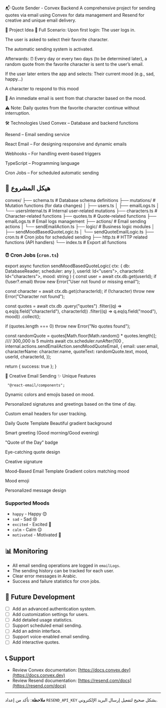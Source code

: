 📬 Quote Sender - Convex Backend
A comprehensive project for sending quotes via email using Convex for data management and Resend for creative and unique email delivery.

🧠 Project Idea
📌 Full Scenario:
Upon first login:
The user logs in.

The user is asked to select their favorite character.

The automatic sending system is activated.

Afterwards:
⏰ Every day or every two days (to be determined later), a random quote from the favorite character is sent to the user’s email.

If the user later enters the app and selects:
Their current mood (e.g., sad, happy…)

A character to respond to this mood

📩 An immediate email is sent from that character based on the mood.

⚠️ Note: Daily quotes from the favorite character continue without interruption.

🛠️ Technologies Used
Convex – Database and backend functions

Resend – Email sending service

React Email – For designing responsive and dynamic emails

Webhooks – For handling event-based triggers

TypeScript – Programming language

Cron Jobs – For scheduled automatic sending



## 📁 هيكل المشروع
convex/
├── schema.ts                 # Database schema definitions
├── mutations/                # Mutation functions (for data changes)
│   ├── users.ts
│   ├── emailLogs.ts
│   └── usersInternal.ts      # Internal user-related mutations
├── characters.ts             # Character-related functions
├── quotes.ts                 # Quote-related functions
├── emailLogs.ts              # Email logs management
├── actions/                  # Email sending actions
│   └── sendEmailAction.ts
├── logic/                    # Business logic modules
│   ├── sendMoodBasedQuoteLogic.ts
│   └── sendQuoteEmailLogic.ts
├── cron.ts                   # Cron jobs for scheduled sending
├── http.ts                   # HTTP related functions (API handlers)
└── index.ts                  # Export all functions


### ⏰ **Cron Jobs** (`cron.ts`)

export async function sendMoodBasedQuoteLogic(
  ctx: { db: DatabaseReader; scheduler: any },
  userId: Id<"users">,
  characterId: Id<"characters">,
  mood: string
) {
  const user = await ctx.db.get(userId);
  if (!user?.email) throw new Error("User not found or missing email");

  const character = await ctx.db.get(characterId);
  if (!character) throw new Error("Character not found");

  const quotes = await ctx.db
    .query("quotes")
    .filter((q) => q.eq(q.field("characterId"), characterId))
    .filter((q) => q.eq(q.field("mood"), mood))
    .collect();

  if (quotes.length === 0) throw new Error("No quotes found");

  const randomQuote = quotes[Math.floor(Math.random() * quotes.length)];
//// 300_000 is 5 muints
  await ctx.scheduler.runAfter(100    , internal.actions.sendEmailAction.sendMoodQuoteEmail, {
    email: user.email,
    characterName: character.name,
    quoteText: randomQuote.text,
    mood,
    userId,
    characterId,
  });

  return { success: true };
}

🎨 Creative Email Sending
✨ Unique Features

     "@react-email/components";  

Dynamic colors and emojis based on mood.

Personalized signatures and greetings based on the time of day.

Custom email headers for user tracking.

Daily Quote Template
Beautiful gradient background

Smart greeting (Good morning/Good evening)

"Quote of the Day" badge

Eye-catching quote design

Creative signature

Mood-Based Email Template
Gradient colors matching mood

Mood emoji

Personalized message design


### Supported Moods

* `happy` - Happy 😊
* `sad` - Sad 😢
* `excited` - Excited 🤩
* `calm` - Calm 😌
* `motivated` - Motivated 💪

## 📊 Monitoring

* All email sending operations are logged in `emailLogs`.
* The sending history can be tracked for each user.
* Clear error messages in Arabic.
* Success and failure statistics for cron jobs.

## 🚀 Future Development

* [ ] Add an advanced authentication system.
* [ ] Add customization settings for users.
* [ ] Add detailed usage statistics.
* [ ] Support scheduled email sending.
* [ ] Add an admin interface.
* [ ] Support voice-enabled email sending.
* [ ] Add interactive quotes.

## 📞 Support

* Review Convex documentation: [https://docs.convex.dev](https://docs.convex.dev)
* Review Resend documentation: [https://resend.com/docs](https://resend.com/docs)

---

**ملاحظة**: تأكد من إعداد `RESEND_API_KEY` بشكل صحيح لتفعيل إرسال البريد الإلكتروني.

``` 